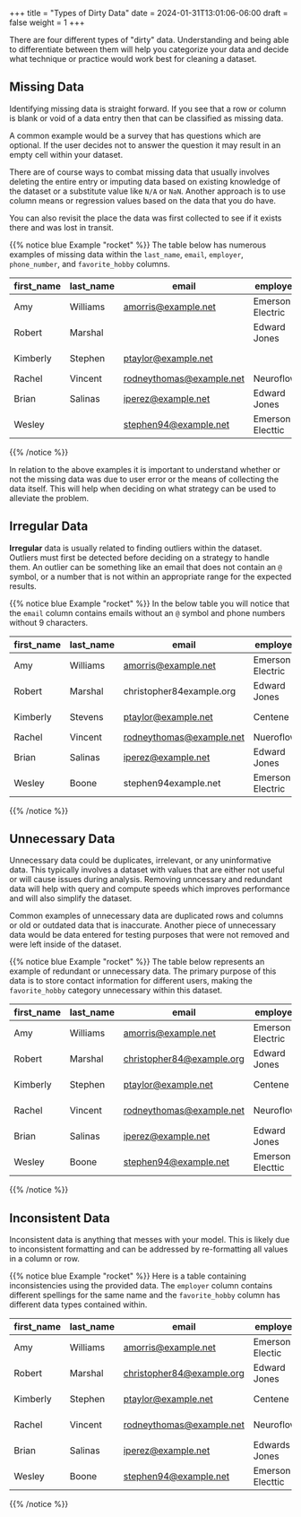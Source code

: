 +++
title = "Types of Dirty Data"
date = 2024-01-31T13:01:06-06:00
draft = false
weight = 1
+++

There are four different types of "dirty" data. Understanding and being able to differentiate between them will help you categorize your data and decide what technique or practice would work best for cleaning a dataset.

## Missing Data
Identifying missing data is straight forward. If you see that a row or column is blank or void of a data entry then that can be classified as missing data. 

A common example would be a survey that has questions which are optional. If the user decides not to answer the question it may result in an empty cell within your dataset. 

There are of course ways to combat missing data that usually involves deleting the entire entry or imputing data based on existing knowledge of the dataset or a substitute value like `N/A` or `NaN`. Another approach is to use column means or regression values based on the data that you do have. 

You can also revisit the place the data was first collected to see if it exists there and was lost in transit.

{{% notice blue Example "rocket" %}}
The table below has numerous examples of missing data within the `last_name`, `email`, `employer`, `phone_number`, and `favorite_hobby` columns.

| first_name | last_name | email                    | employer            | phone_number   | favorite_hobby    |
|-|-|-|-|-|-|
| Amy        | Williams  | amorris@example.net      | Emerson Electric    | 379-012-0298   | hiking            |  
| Robert     | Marshal   |                           | Edward Jones        | 288-085-0092   | reading           |
| Kimberly   | Stephen   | ptaylor@example.net      |                     | 126-015-0765   | yoga              |
| Rachel     | Vincent   | rodneythomas@example.net | Neuroflow           |                | painting          |   
| Brian      | Salinas   | iperez@example.net       | Edward Jones        | 914-555-4392   |                   |
| Wesley     |           | stephen94@example.net    | Emerson Electtic    | 504-326-2719   | gaming       |
{{% /notice %}}

In relation to the above examples it is important to understand whether or not the missing data was due to user error or the means of collecting the data itself. This will help when deciding on what strategy can be used to alleviate the problem.

## Irregular Data
**Irregular** data is usually related to finding outliers within the dataset. Outliers must first be detected before deciding on a strategy to handle them. An outlier can be something like an email that does not contain an `@` symbol, or a number that is not within an appropriate range for the expected results.

{{% notice blue Example "rocket" %}}
In the below table you will notice that the `email` column contains emails without an `@` symbol and phone numbers without 9 characters.

| first_name | last_name | email                    | employer           | phone_number     | favorite_hobby |
|-|-|-|-|-|-|
| Amy        | Williams  | amorris@example.net      | Emerson Electric   | 37-012-0298     | hiking |
| Robert     | Marshal  | christopher84example.org| Edward Jones       | 288-05-0092     | reading |
| Kimberly   | Stevens   | ptaylor@example.net      | Centene            | 126-015-0765     | yoga |
| Rachel     | Vincent   | rodneythomas@example.net | Nueroflow          | 857-203-034     | painting |
| Brian      | Salinas   | iperez@example.net       | Edward Jones       | 914-555-4392     | cooking |
| Wesley     | Boone     | stephen94example.net    | Emerson Electric   | 504-326-2719     | gaming |
{{% /notice %}}

## Unnecessary Data
Unnecessary data could be duplicates, irrelevant, or any uninformative data. This typically involves a dataset with values that are either not useful or will cause issues during analysis. Removing unncessary and redundant data will help with query and compute speeds which improves performance and will also simplify the dataset.

Common examples of unnecessary data are duplicated rows and columns or old or outdated data that is inaccurate. Another piece of unnecessary data would be data entered for testing purposes that were not removed and were left inside of the dataset.

{{% notice blue Example "rocket" %}}
The table below represents an example of redundant or unnecessary data. The primary purpose of this data is to store contact information for different users, making the `favorite_hobby` category unnecessary within this dataset.

| first_name | last_name | email                    | employer            | phone_number   | favorite_hobby    |
|-|-|-|-|-|-|  
| Amy        | Williams  | amorris@example.net      | Emerson Electric    | 379-012-0298   | hiking            |
| Robert     | Marshal   | christopher84@example.org| Edward Jones        | 288-085-0092   | reading           |
| Kimberly   | Stephen   | ptaylor@example.net      | Centene             | 126-015-0765   | yoga              |
| Rachel     | Vincent   | rodneythomas@example.net | Neuroflow           | 857-203-0334   | painting          |
| Brian      | Salinas   | iperez@example.net       | Edward Jones        | 914-555-4392   | cooking           |
| Wesley     | Boone     | stephen94@example.net    | Emerson Electtic    | 504-326-2719   | gaming       |
{{% /notice %}}

## Inconsistent Data
Inconsistent data is anything that messes with your model. This is likely due to inconsistent formatting and can be addressed by re-formatting all values in a column or row.

{{% notice blue Example "rocket" %}}
Here is a table containing inconsistencies using the provided data. The `employer` column contains different spellings for the same name and the `favorite_hobby` column has different data types contained within.

| first_name | last_name | email                    | employer            | phone_number   | favorite_hobby    |
|-|-|-|-|-|-|  
| Amy        | Williams  | amorris@example.net      | Emerson Electic    | 379-012-0298   | 2            |
| Robert     | Marshal   | christopher84@example.org| Edward Jones        | 288-085-0092   | reading           |
| Kimberly   | Stephen   | ptaylor@example.net      | Centene             | 126-015-0765   | 3              |
| Rachel     | Vincent   | rodneythomas@example.net | Neuroflow           | 857-203-0334   | painting          |
| Brian      | Salinas   | iperez@example.net       | Edwards Jones        | 914-555-4392   | cooking           |
| Wesley     | Boone     | stephen94@example.net    | Emerson Electtic    | 504-326-2719   | gaming       |
{{% /notice %}}
